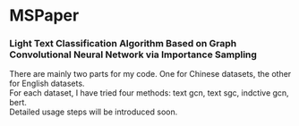 # MSPaper
### Light Text Classification Algorithm Based on Graph Convolutional Neural Network via Importance Sampling  

There are mainly two parts for my code. One for Chinese datasets, the other for English datasets.   
For each dataset, I have tried four methods: text gcn, text sgc, indctive gcn, bert.  
Detailed usage steps will be introduced soon.

